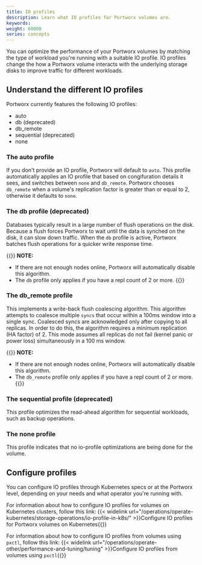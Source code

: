```yaml
---
title: IO profiles
description: Learn what IO profiles for Portworx volumes are.  
keywords: 
weight: 60000
series: concepts
---
```


You can optimize the performance of your Portworx volumes by matching the type of workload you're running with a suitable IO profile. IO profiles change the how a Portworx volume interacts with the underlying storage disks to improve traffic for different workloads.

## Understand the different IO profiles

Portworx currently features the following IO profiles:

* auto
* db (deprecated)
* db_remote
* sequential (deprecated)
* none


### The auto profile
If you don't provide an IO profile, Portworx will default to `auto`. This profile automatically applies an IO profile that based on congifuration details it sees, and switches between `none` and `db_remote`. Portworx chooses `db_remote` when a volume's replication factor is greater than or equal to 2, otherwise it defaults to `none`.

### The db profile (deprecated)
Databases typically result in a large number of flush operations on the disk. Because a flush forces Portworx to wait until the data is synched on the disk, it can slow down traffic. When the `db` profile is active, Portworx batches flush operations for a quicker write response time. 

{{<info>}}
**NOTE:** 

* If there are not enough nodes online, Portworx will automatically disable this algorithm.
* The `db` profile only applies if you have a repl count of 2 or more. 
{{</info>}}

### The db_remote profile

This implements a write-back flush coalescing algorithm. This algorithm attempts to coalesce multiple `syncs` that occur within a 100ms window into a single sync. Coalesced syncs are acknowledged only after copying to all replicas. In order to do this, the algorithm requires a minimum replication (HA factor) of 2. This mode assumes all replicas do not fail (kernel panic or power loss) simultaneously in a 100 ms window.

{{<info>}}
**NOTE:**

* If there are not enough nodes online, Portworx will automatically disable this algorithm.
* The `db_remote` profile only applies if you have a repl count of 2 or more. 
{{</info>}}

### The sequential profile (deprecated)

This profile optimizes the read-ahead algorithm for sequential workloads, such as backup operations. 

### The none profile

This profile indicates that no io-profile optimizations are being done for the volume.

## Configure profiles

You can configure IO profiles through Kubernetes specs or at the Portworx level, depending on your needs and what operator you're running with.

For information about how to configure IO profiles for volumes on Kubernetes clusters, follow this link:
{{< widelink url="/operations/operate-kubernetes/storage-operations/io-profile-in-k8s/" >}}Configure IO profiles for Portworx volumes on Kubernetes{{</widelink>}}

For information about how to configure IO profiles from volumes using `pxctl`, follow this link:
{{< widelink url="/operations/operate-other/performance-and-tuning/tuning" >}}Configure IO profiles from volumes using <code>pxctl</code>{{</widelink>}}
